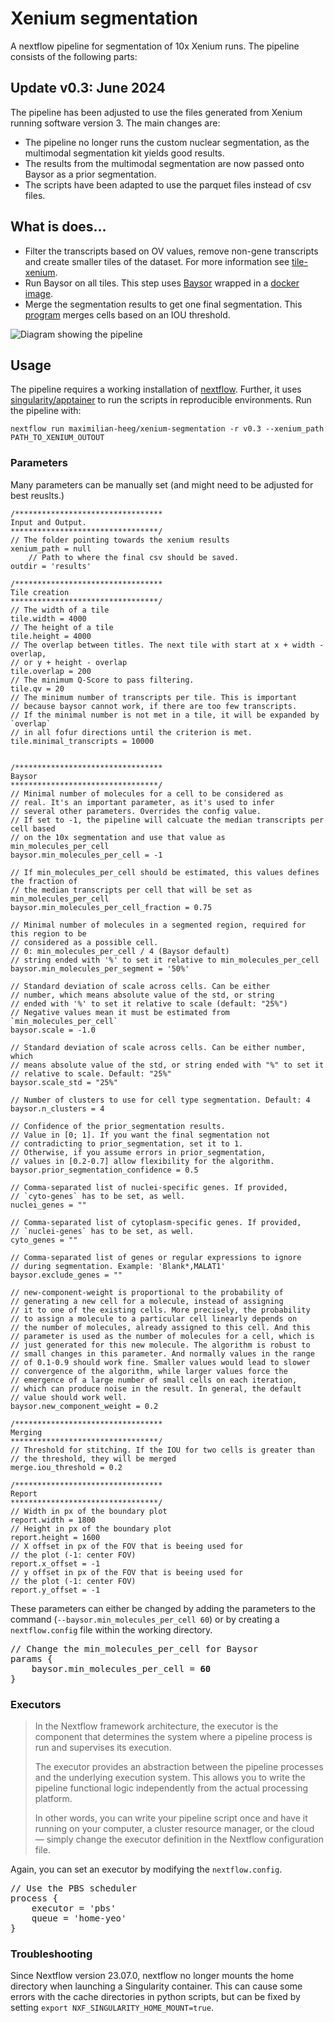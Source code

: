 # Xenium segmentation

A nextflow pipeline for segmentation of 10x Xenium runs. The pipeline consists of the following parts:

## Update v0.3:  June 2024

The pipeline has been adjusted to use the files generated from Xenium running software version 3. The main changes are:

- The pipeline no longer runs the custom nuclear segmentation, as the multimodal segmentation kit yields good results.
- The results from the multimodal segmentation are now passed onto Baysor as a prior segmentation.
- The scripts have been adapted to use the parquet files instead of csv files.


## What is does...

- Filter the transcripts based on OV values, remove non-gene transcripts and create smaller tiles of the dataset. For more information see [tile-xenium](https://github.com/maximilian-heeg/tile-xenium).
- Run Baysor on all tiles. This step uses [Baysor](https://github.com/kharchenkolab/Baysor) wrapped in a [docker image](https://github.com/maximilian-heeg/baysor-container).
- Merge the segmentation results to get one final segmentation. This [program](https://github.com/maximilian-heeg/merge-baysor) merges cells based on an IOU threshold.

![Diagram showing the pipeline](diagram.drawio.png)


## Usage

The pipeline requires a working installation of [nextflow](https://www.nextflow.io/). Further, it uses [singularity/apptainer](https://apptainer.org/) to run the scripts in reproducible environments.
Run the pipeline with:

    nextflow run maximilian-heeg/xenium-segmentation -r v0.3 --xenium_path PATH_TO_XENIUM_OUTOUT

### Parameters

Many parameters can be manually set (and might need to be adjusted for best reuslts.)

    /*********************************
    Input and Output. 
    *********************************/ 
    // The folder pointing towards the xenium results
    xenium_path = null
        // Path to where the final csv should be saved.
    outdir = 'results'
    
    /*********************************
    Tile creation
    *********************************/
    // The width of a tile
    tile.width = 4000 
    // The height of a tile
    tile.height = 4000
    // The overlap between titles. The next tile with start at x + width - overlap, 
    // or y + height - overlap
    tile.overlap = 200
    // The minimum Q-Score to pass filtering. 
    tile.qv = 20
    // The minimum number of transcripts per tile. This is important
    // because baysor cannot work, if there are too few transcripts.
    // If the minimal number is not met in a tile, it will be expanded by `overlap` 
    // in all fofur directions until the criterion is met.
    tile.minimal_transcripts = 10000


    /*********************************
    Baysor
    *********************************/
    // Minimal number of molecules for a cell to be considered as
    // real. It's an important parameter, as it's used to infer
    // several other parameters. Overrides the config value.
    // If set to -1, the pipeline will calcuate the median transcripts per cell based 
    // on the 10x segmentation and use that value as min_molecules_per_cell
    baysor.min_molecules_per_cell = -1

    // If min_molecules_per_cell should be estimated, this values defines the fraction of 
    // the median transcripts per cell that will be set as min_molecules_per_cell
    baysor.min_molecules_per_cell_fraction = 0.75

    // Minimal number of molecules in a segmented region, required for this region to be 
    // considered as a possible cell.
    // 0: min_molecules_per_cell / 4 (Baysor default)
    // string ended with '%' to set it relative to min_molecules_per_cell
    baysor.min_molecules_per_segment = '50%'

    // Standard deviation of scale across cells. Can be either
    // number, which means absolute value of the std, or string
    // ended with '%' to set it relative to scale (default: "25%")
    // Negative values mean it must be estimated from `min_molecules_per_cell`
    baysor.scale = -1.0

    // Standard deviation of scale across cells. Can be either number, which
    // means absolute value of the std, or string ended with "%" to set it 
    // relative to scale. Default: "25%"
    baysor.scale_std = "25%"

    // Number of clusters to use for cell type segmentation. Default: 4
    baysor.n_clusters = 4

    // Confidence of the prior_segmentation results.
    // Value in [0; 1]. If you want the final segmentation not
    // contradicting to prior_segmentation, set it to 1.
    // Otherwise, if you assume errors in prior_segmentation,
    // values in [0.2-0.7] allow flexibility for the algorithm.
    baysor.prior_segmentation_confidence = 0.5

    // Comma-separated list of nuclei-specific genes. If provided, 
    // `cyto-genes` has to be set, as well.
    nuclei_genes = ""
    
    // Comma-separated list of cytoplasm-specific genes. If provided,
    // `nuclei-genes` has to be set, as well.
    cyto_genes = ""

    // Comma-separated list of genes or regular expressions to ignore
    // during segmentation. Example: 'Blank*,MALAT1'
    baysor.exclude_genes = ""

    // new-component-weight is proportional to the probability of 
    // generating a new cell for a molecule, instead of assigning 
    // it to one of the existing cells. More precisely, the probability 
    // to assign a molecule to a particular cell linearly depends on 
    // the number of molecules, already assigned to this cell. And this
    // parameter is used as the number of molecules for a cell, which is
    // just generated for this new molecule. The algorithm is robust to
    // small changes in this parameter. And normally values in the range
    // of 0.1-0.9 should work fine. Smaller values would lead to slower
    // convergence of the algorithm, while larger values force the 
    // emergence of a large number of small cells on each iteration, 
    // which can produce noise in the result. In general, the default 
    // value should work well.
    baysor.new_component_weight = 0.2

    /*********************************
    Merging
    *********************************/
    // Threshold for stitching. If the IOU for two cells is greater than 
    // the threshold, they will be merged
    merge.iou_threshold = 0.2

    /*********************************
    Report
    *********************************/
    // Width in px of the boundary plot
    report.width = 1800
    // Height in px of the boundary plot
    report.height = 1600
    // X offset in px of the FOV that is beeing used for 
    // the plot (-1: center FOV)
    report.x_offset = -1
    // y offset in px of the FOV that is beeing used for 
    // the plot (-1: center FOV)
    report.y_offset = -1


These parameters can either be changed by adding the parameters to the command (`--baysor.min_molecules_per_cell 60`) or by creating a `nextflow.config` file within the working directory.

<pre>
// Change the min_molecules_per_cell for Baysor
params {
    baysor.min_molecules_per_cell = <strong>60</strong>
}
</pre>

### Executors

> In the Nextflow framework architecture, the executor is the component that determines the system where a pipeline process is run and supervises its execution.
> 
> The executor provides an abstraction between the pipeline processes and the underlying execution system. This allows you to write the pipeline functional logic independently from the actual processing platform.
> 
> In other words, you can write your pipeline script once and have it running on your computer, a cluster resource manager, or the cloud — simply change the executor definition in the Nextflow configuration file.

Again, you can set an executor by modifying the `nextflow.config`.

<pre>
// Use the PBS scheduler
process {
    executor = 'pbs'
    queue = 'home-yeo'
}
</pre>

### Troubleshooting

Since Nextflow version 23.07.0, nextflow no longer mounts the home directory when launching a Singularity container. This can cause some errors with the cache directories in python scripts, but can be fixed by setting `export NXF_SINGULARITY_HOME_MOUNT=true`.
